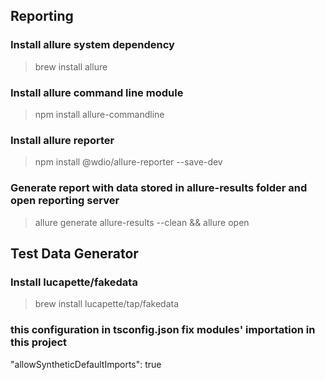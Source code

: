 ## Reporting

### Install allure system dependency
> brew install allure

### Install allure command line module
> npm install allure-commandline

### Install allure reporter
> npm install @wdio/allure-reporter --save-dev

### Generate report with data stored in allure-results folder and open reporting server
> allure generate allure-results --clean && allure open

## Test Data Generator

### Install lucapette/fakedata
> brew install lucapette/tap/fakedata


### this configuration in tsconfig.json fix modules' importation in this project
"allowSyntheticDefaultImports": true
